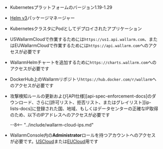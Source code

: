 * Kubernetesプラットフォームのバージョン1.19-1.29
* [Helm v3](https://helm.sh/)パッケージマネージャー
* KubernetesクラスタにPodとしてデプロイされたアプリケーション
* USWallarmCloudで作業するためには`https://us1.api.wallarm.com`、またはEUWallarmCloudで作業するためには`https://api.wallarm.com`へのアクセスが必要です
* WallarmHelmチャートを追加するために`https://charts.wallarm.com`へのアクセスが必要です
* DockerHub上のWallarmリポジトリ`https://hub.docker.com/r/wallarm`へのアクセスが必要です
* 攻撃検知ルールの更新および[API仕様][api-spec-enforcement-docs]のダウンロード、さらに[許可リスト、拒否リスト、またはグレイリスト][ip-lists-docs]に登録された国、地域、もしくはデータセンターの正確なIP取得のため、以下のIPアドレスへのアクセスが必要です

    --8<-- "../include/wallarm-cloud-ips.md"
* WallarmConsole内の**Administrator**ロールを持つアカウントへのアクセスが必要です。[USCloud](https://us1.my.wallarm.com/)または[EUCloud](https://my.wallarm.com/)用です